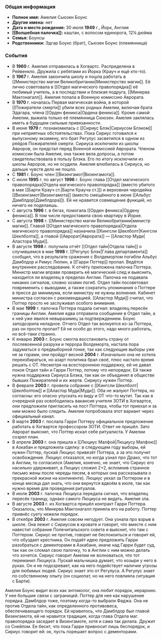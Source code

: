 ### Общая информация
- **Полное имя:** Амелия Сьюзен Боунс
- **Другие имена:** нет
- **Дата и место рождения:** 30 июля **1949** г., Йорк, Англия
- **[[Волшебная палочка]]:** каштан, с волосом единорога, 12¼ дюйма
- **Семья:** Боунсы
- **Родственники:** Эдгар Боунс (брат), Сьюзен Боунс (племянница)

### События
- В **1960** г. Амелия отправилась в Хогвартс. Распределена в Рейвенкло. Дружила с ребятами из Йорка (Крауч и ещё кто-то).
- В **1967** г. Амелия закончила школу и пошла работать в [[Министерство магии Великобритании|Министерство магии]]. Её лично советовала в [[Отдел магического правопорядка]] её любимый учитель, а в последствии и близкая подруга, [[Минерва Макгонагалл]]. Амелия попала в Военную комиссию Аврората.
- В **1970** г. началась Первая магическая война, в которой [[Пожиратели смерти]] убили всех родных Амелии, включая брата Эдагара, члена [[Орден феникса|Ордена феникса]]. Кроме самой Амелии, выжила только её племянница Сююзен. Амелия заклялась иметь в будущем сильные привязанности.
- В июне **1979** г. познакомилась с [[Сириус Блэк|Сириусом Блэком]] при неприятных обстоятельствах. Пока Сириус готовился к выпускному экзамену, его брат Регулус засветился в одном из рейдов Пожирателей смерти. Сириуса исключили из школы Авроров, он предстал перед Военной комиссией Аврората. Членом комиссии была Амелия, она также вела допросы, а потом свидетельствовала в пользу Блэка. Его по итогу исключили из школы Авроров, но не осудили. Амелия влюбилась в Сириуса, но дальше чувств дело не пошло.
- С **1981** г. Боунс член [[Визенгамот|Визенгамота]].
- С июля **1995** г. по август **1996** г. Боунс глава [[Отдел магического правопорядка|Отдела магического правопорядка]] (вместо убитого в мае [[Барти Крауч ст.|Барти Крауча ст.]]) и верховная чародейка [[Визенгамот|Визенгамота]] (вместо смещённого в июне [[Альбус Дамблдор|Дамблдора]]). Ей не нравится совмещение функций, но ничего не поделаешь.
- С августа **1996** г. в бегах, помогала [[Орден феникса|Ордену феникса]]. В том числе предоставила свою квартиру в Йорке.
- С августа **1998** г. [[Министерство магии Великобритании|министр магии]]. Главой [[Отдел магического правопорядка|Отдела магического правопорядка]] назначила [[Кингсли Шеклболт|Кингсли Шеклболта]], а главой [[Аврорат|Аврората]] — [[Аластор Муди|Аластора Муди]].
- В августе **1998** г. получила отчёт [[Отдел тайн|Отдела тайн]] о случившемся в мае **1998** г. [[Регулус Блэк|Глава департамента]] сообщил, что в результате сражения с Волдемортом погибли Альбус Дамблдор и Римус Люпин, а [[Гарри Поттер]] пропал. Ведётся внутреннее расследование. К отчёту приложена палочка Поттера. Министр магии вправе проверить её магический след и выяснить, находится ли владелец в пределах Англии. Палочка не подавала никаких сигналов, словно хозяин погиб. Отдел тайн посоветовал повременить с выводами, а также сократить упоминания о Поттере в прессе до минимума, если министру не нужны волнения. Кабинет министра согласен с рекомендацией. [[Аластор Муди]] считал, что Поттер просто не заслуживал особого внимания.
- В мае **1999** г. палочка Поттера подала сигнал: владелец пересёк границы Англии. Амелия едва отправила сообщение в Отдел тайн, а к ней уже явился невыразимец за подтверждением. Боунс заподозрила неладное. Отчего Отдел так волнуется из-за Поттера, раз он просто пропал? Ей не особо до этого, надо много работать, но всё-таки странно.
- К январю **2003** г. Боунс смогла восстановить страну от послевоенной разрухи и террора Волдеморта, настала пора задуматься о предвыборной гонке, так как следующие выборы уже не за горами, они пройдут весной **2004** г. Изначально она не хотела переизбираться, но азарт политика брал своё, плюс настало время решать с ОТ. Несмотря на всестороннюю поддержку, ей не давал покоя Отдел тайн и Гарри Поттер, потому что непорядок. Ей также нужна поддержка Сириуса Блэка, так как он объединял в обществе бывших Пожирателей и их жертв. Сириусу нужен Поттер.
- В феврале **2003** г. провела собрание с [[Кингсли Шеклболт|Шеклболтом]] и [[Аластор Муди|Муди]]. Оба не жалуют Поттера, но согласны: его опасно упускать из виду и ОТ что-то мутит. Так как в очередной раз освободилась вакансия учителя ЗОТИ в Хогвартсе, они предложили пригласить на пост Поттера, чтобы тот приехал и за ним можно было следить. Амелия попробовала этот вариант через официальный канал.
- В марте **2003** г. послала Гарри Поттеру официальное предложение работать в Хогвартсе профессором ЗОТИ. Ответ не пришёл. Зато Аврорат выяснил, что Поттер искал себе ритуалиста. У Амелии созрел план.
- В апреле **2003** г. она пришла к [[Люциус Малфой|Люциусу Малфою]] в Азкабан и предложила сделку: в следующем году выборы, ей нужен Поттер, пускай Люциус привезёт Поттера, а за это получит освобождение. Люциус отказался, но когда узнал про Драко, что тот в Англии, то согласился (Амелия, конечно, не знает, что Сириус его насильно удерживает, а Люциус сложил 2+2, вспомнив странное письмо жены после череды писем, в которых она рассказывала о прекрасной жизни на континенте). Люциус уехал за Поттером и в конце месяца дал знать, что они вернутся вдвоём в июле, так как нужно время для проведения ритуалов.
- В июле **2003** г. палочка Люциуса передала сигнал, что владелец пересёк границу, однако самого Люциуса не видать. Амелия зла.
- В августе **2003** г. из Хогвартса пришёл контракт Гарри Поттера. Оказалось, что Минерва Макгонагалл приняла его на работу. Поттер привнёс суету нежели порядок.
- В откябре **2003** г. Амелия совсем негодует. Она узнала про взрыв в школе. Она лежит с Сириусом в кровате и говорит, что вместе с ним навестит собрание Попечитальского совета и выяснит, что там с Поттером. Сириус не против, говорит не беспокоиться и говорит ей, что обуздает крестника. Он подаёт идею предложить Гарри разобраться с дементорами в Азкабане, иначе над Гарри будет суд, так как он сломал свою палочку, то в Англии с ним можно делать что хочется. Сириус говорит Амелии не волноваться, что тот переманил Люциуса. Пускай мальчишка думает, что козыри у него в руках. Он и не подозревает, как на него подействует наличие угрозы для любимых людей. Сириус знает это от Регулуса. А Регулус знает по собственному опыту (он социопат, но на него повлияла ситуация с Барти).

Амелия Боунс видит всех как энтомолог, она любит порядок, иерархию. У нее большие связи с заграницей. Поттер для нее как нарушение порядка. Дамблдор тоже, поэтому когда-то выбрали Фаджа.
Она не против Отдела тайн, как определенного противовеса, обеспечивающего порядок. Ей нравилось, что Дамблдор был главой Визенгамота, ей не нравится традиция, когда глава Отдела маг. правопорядка заседает в Визенгамоте, хотя и сама так делала. Дружит со Снейпом.
Ее бесит, что пока Гарри привносит лишь беспорядок, и Сириус говорит ей: ок, пусть порешает вопрос с дементорами.